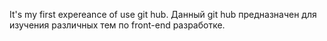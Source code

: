 It's my first expereance of use git hub. 
Данный git hub предназначен для изучения различных тем по front-end разработке.
